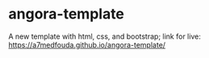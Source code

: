 # angora-template
A new template with html, css, and bootstrap; link for live: https://a7medfouda.github.io/angora-template/
